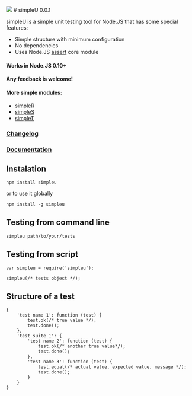 <img src="https://raw.github.com/micnic/simpleU/master/logo.png"/>
# simpleU 0.0.1

simpleU is a simple unit testing tool for Node.JS that has some special features:

- Simple structure with minimum configuration
- No dependencies
- Uses Node.JS [assert](http://nodejs.org/api/assert.html) core module

#### Works in Node.JS 0.10+
#### Any feedback is welcome!

#### More simple modules:
- [simpleR](http://micnic.github.com/simpleR/)
- [simpleS](http://micnic.github.com/simpleS/)
- [simpleT](http://micnic.github.com/simpleT/)

### [Changelog](https://github.com/micnic/simpleS/wiki/Changelog)
### [Documentation](https://github.com/micnic/simpleS/wiki/Documentation)

## Instalation

    npm install simpleu

or to use it globally

    npm install -g simpleu

## Testing from command line

    simpleu path/to/your/tests

## Testing from script

    var simpleu = require('simpleu');

    simpleu(/* tests object */);

## Structure of a test

    {
        'test name 1': function (test) {
            test.ok(/* true value */);
            test.done();
        },
        'test suite 1': {
            'test name 2': function (test) {
                test.ok(/* another true value*/);
                test.done();
            },
            'test name 3': function (test) {
                test.equal(/* actual value, expected value, message */);
                test.done();
            }
        }
    }